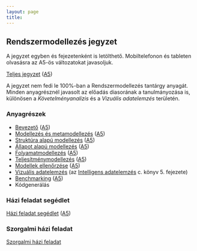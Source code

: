 ```yaml
---
layout: page
title:
---
```


## Rendszermodellezés jegyzet

A jegyzet egyben és fejezetenként is letölthető. Mobiltelefonon és tableten olvasásra az A5-ös változatokat javasoljuk.

[Teljes jegyzet](rendszermodellezes.pdf) ([A5](rendszermodellezes-mobile.pdf)) <!--&ndash; Fejlesztés alatt. Kinyomtatását nem javasoljuk.-->

A jegyzet nem fedi le 100%-ban a Rendszermodellezés tantárgy anyagát. Minden anyagrésznél javasolt az előadás diasorának a tanulmányozása is, különösen a _Követelményanalízis_ és a _Vizuális adatelemzés_ területén.

### Anyagrészek

* [Bevezető](bevezeto.pdf) ([A5](bevezeto-mobile.pdf))
* [Modellezés és metamodellezés](modellezes-es-metamodellezes.pdf) ([A5](modellezes-es-metamodellezes-mobile.pdf))
* [Struktúra alapú modellezés](struktura-alapu-modellezes.pdf) ([A5](struktura-alapu-modellezes-mobile.pdf))
* [Állapot alapú modellezés](allapot-alapu-modellezes.pdf) ([A5](allapot-alapu-modellezes-mobile.pdf))
* [Folyamatmodellezés](folyamatmodellezes.pdf) ([A5](folyamatmodellezes-mobile.pdf))
* [Teljesítménymodellezés](teljesitmenymodellezes.pdf) ([A5](teljesitmenymodellezes-mobile.pdf))
* [Modellek ellenőrzése](modellek-ellenorzese.pdf) ([A5](modellek-ellenorzese-mobile.pdf))
* [Vizuális adatelemzés](felderito-adatelemzes-konyvfejezet.pdf) (az [Intelligens adatelemzés](http://www.interkonyv.hu/konyvek/antal_peter_intelligens_adatelemzes) c. könyv 5. fejezete)
* [Benchmarking](benchmarking.pdf) ([A5](benchmarking-mobile.pdf))
* Kódgenerálás
<!--* [Kódgenerálás](kodgeneralas.pdf) ([A5](kodgeneralas-mobile.pdf))-->

### Házi feladat segédlet

[Házi feladat segédlet](hf.pdf) ([A5](hf-mobile.pdf))

### Szorgalmi házi feladat

[Szorgalmi házi feladat](szorgalmi-hf.pdf)
